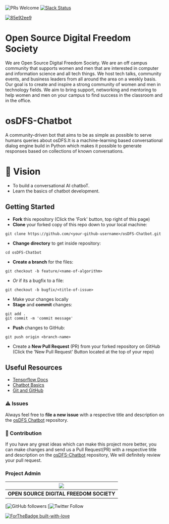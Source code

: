 ![PRs Welcome](https://img.shields.io/badge/PRs-welcome-brightgreen.svg)
[![Slack Status](https://img.shields.io/badge/slack-join_chat-white.svg?logo=slack&style=social)](https://join.slack.com/t/osdfs/shared_invite/zt-eecws9vb-zvmzBeSPgBZrE9RWVj43Sw)



[![85e92ee9](https://user-images.githubusercontent.com/41269164/84294764-440e7200-ab67-11ea-8732-fa5973d2b09a.png )](https://scodein.tech/)

# Open Source Digital Freedom Society
We are Open Source Digital Freedom Society. We are an off campus community that supports women and men that are interested in computer and information science and all tech things. We host tech talks, community events, and business leaders from all around the area on a weekly basis. Our goal is to create and inspire a strong community of women and men in technology fields. We aim to bring support, networking and mentoring to help women and men on your campus to find success in the classroom and in the office.


# osDFS-Chatbot
A community-driven bot that aims to be as simple as possible to serve humans queries about osDFS.It is a machine-learning based conversational dialog engine build in Python which makes it possible to generate responses based on collections of known conversations.


# 🚩 Vision
- To build a conversational AI chatboT.
- Learn the basics of chatbot development.


## Getting Started
- **Fork** this repository (Click the 'Fork' button, top right of this page)
- **Clone** your forked copy of this repo down to your local machine:
```
git clone https://github.com/<your-github-username>/osDFS-Chatbot.git
```
- **Change directory** to get inside repository:
```
cd osDFS-Chatbot
```
- **Create a branch** for the files:
```
git checkout -b feature/<name-of-algorithm>
```
- *Or* if its a bugfix to a file:
```
git checkout -b bugfix/<title-of-issue>
```
- Make your changes locally
- **Stage** and **commit** changes:
```
git add .
git commit -m 'commit message'
```
- **Push** changes to GitHub:
```
git push origin <branch-name>
```
- Create a **New Pull Request** (PR) from your forked repository on GitHub (Click the 'New Pull Request' Button located at the top of your repo)

## Useful Resources

- [Tensorflow Docs](https://www.tensorflow.org/api_docs)
- [Chatbot Basics](https://blog.tensorflow.org/2019/05/transformer-chatbot-tutorial-with-tensorflow-2.html)
- [Git and GitHub](https://www.digitalocean.com/community/tutorials/how-to-use-git-a-reference-guide)
### :warning: Issues

Always feel free to **file a new issue** with a respective title and description on the [osDFS Chatbot](https://github.com/osDFS/osDFS-Chatbot/issues) repository.

### :handshake: Contribution

If you have any great ideas which can make this project more better, you can make changes and send us a Pull Request(PR) with a respective title and description on the [osDFS-Chatbot](https://github.com/osDFS/osDFS-Chatbot) repository, We will definitely review your pull request.

### Project Admin

| ![](https://avatars3.githubusercontent.com/u/61171342?s=200&v=4) |
| :------------------------: |
| **OPEN SOURCE DIGITAL FREEDOM SOCIETY**  |

[![GitHub followers](https://github.com/osDFS) [![Twitter Follow](https://twitter.com/dfs_os)

[![ForTheBadge built-with-love](http://ForTheBadge.com/images/badges/built-with-love.svg)](https://GitHub.com/akhilaku/)





